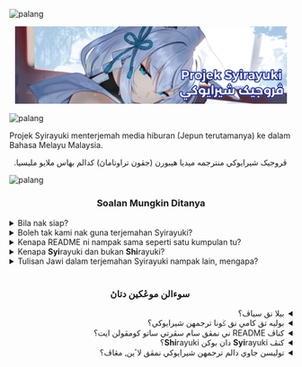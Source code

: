 <img src="https://user-images.githubusercontent.com/34799053/179371652-aba342b2-5559-44b2-af8f-2f1059a2b811.png" width="auto" alt="palang"></img>

<p style="text-align: center; margin: 10px;">
    <img src="https://github.com/projeksyirayuki/.github/blob/main/profile/readme-msv2%20-%20Optimized.png" width="auto" alt="Gmbr"></img>
</p>

<img src="https://user-images.githubusercontent.com/34799053/179371652-aba342b2-5559-44b2-af8f-2f1059a2b811.png" width="auto" alt="palang"></img>

Projek Syirayuki menterjemah media hiburan (Jepun terutamanya) ke dalam Bahasa Melayu Malaysia.
&nbsp;

‮ڤروجيک شيرايوکي منترجمه ميديا هيبورن (جڤون تراوتاماڽ) کدالم بهاس ملايو مليسيا.
&nbsp;

<!--### // English
Projek Syirayuki translates media (mainly Japanese) into Malay Malaysia.-->

<img src="https://user-images.githubusercontent.com/34799053/179371652-aba342b2-5559-44b2-af8f-2f1059a2b811.png" width="auto" alt="palang"></img>

<h3 lang="ms-Latn" align="center"> Soalan Mungkin Ditanya</h3>

<details lang="ms-Latn"><summary>Bila nak siap?</summary>
<ul>
    <li>
        Siap bila ada kesempatan.
    </li>
</ul>
</details>
<details lang="ms-Latn"><summary>Boleh tak kami nak guna terjemahan Syirayuki?</summary>
<ul>
    <li>
        Tiada masalah, buatlah apa sahaja dengannya dengan syarat ia tidak dijual semula. (Benda percuma mestilah kekal percuma)
</ul>
</details>
<details lang="ms-Latn"><summary>Kenapa README ni nampak sama seperti satu kumpulan tu?</summary>
<ul>
    <li>
        Sebab mereka Supa Aidoru no egao yori mo ano hachigatsu mo gogo yori mo hiyaku go syerusyius to yori hikaru kimi e.
</ul>
</details>
<details lang="ms-Latn"><summary>Kenapa <b>Syi</b>rayuki dan bukan <b>Shi</b>rayuki?</summary>
<ul>
    <li>
        Tiada gugusan <b>sh</b> di dalam kaedah Rumi bahasa Melayu Malaysia terkini. Hanya <b>sy</b>.
</ul>
</details>
<details lang="ms-Latn"><summary>Tulisan Jawi dalam terjemahan Syirayuki nampak lain, mengapa?</summary>
<ul>
    <li>
        Syirayuki akan menggunakan kaedah <a href="https://ms.wikipedia.org/wiki/Ejaan_Jawi_yang_Disempurnakan">Ejaan Jawi Yang Disempurnakan (EJYD)</a> yang juga dikenali dengan Jawi Dewan, dengan semampunya. Tetapi ada beberapa kemas kini terbaru pada EJYD yang dirasakan bersalahan, maka ejaan Syirayuki akan dibuat penyimpangan.

Antara gaya penjawian Syirayuki:
 <ul>
    <li>Mengekalkan Hamzah Tiga Suku <code>U+0674</code></li>
    <li>Menggunakan calit V <code>U+065A</code> sebagai pembeza</li>
    <li>Tanda pepet menggunakan fathah beralun <code>U+08E4</code>/maddah <code>U+0653</code></li>
</ul>
<br>Adapun penggunaan tanda baca dalam Jawi, akan diguna bila perlu sahaja. Adalah kerana bagi mengelakkan kekeliruan memandangkan jawi bukanlah tulisan yang terbaik dalam membezakan huruf saksi (vokal), lagi-lagi kata nama khas atau ejaan asing yang memerlukan perbezaan padanya.
</details>
<br>
<h3 lang="ms-Arab" dir="rtl" align="center">⁧ سو‌ءالن موڠکين دتاڽ⁩</h3>

<details lang="ms-Arab" dir="rtl"><summary>⁧بيلا نق سياڤ؟⁩</summary>
<ul>
    <li>
        ‮سياڤ بيلا اد کسمڤتن.
    </li>
</ul>
</details>
<details lang="ms-Arab" dir="rtl"><summary>بوليه تق کامي نق ݢونا ترجمهن شيرايوکي؟</summary>
<ul>
    <li>
        ‮تياد مسئله⹁ بواتله اڤ سهاج دڠنڽ دڠن شرط اي تيدق دجوال سمولا. (بندا ڤرچوما مستيله ککل ڤرچوما)
</ul>
</details>
<details lang="ms-Arab" dir="rtl">
    <summary>⁧کناڤ README ني نمڤق سام سڤرتي ساتو کومڤولن ايت؟⁩</summary>
<ul>
    <li>
        ‮سبب مريک سوڤا اءيدوٚرو نوٚ ايٚݢاءوٚ يوٚري موٚ انوٚ هاچيݢاتسو موٚ ݢوٚݢوٚ يوٚري موٚ هياکو ݢوٚ شيٚروسيوس توٚ يوٚري هيکارو کيمي حيٚ.
</ul>
</details>
<details lang="ms-Arab" dir="rtl"><summary>کنڤ <b>Syi</b>rayuki دان بوکن <b>Shi</b>rayuki؟</summary>
<ul>
    <li>
        تياد ݢوݢوسن <b>sh</b> ددالم قاعده رومي بهاس ملايو مليسيا ترکيني. هاڽ <b>sy</b>.
</ul>
</details>
<details lang="ms-Arab" dir="rtl"><summary>توليسن جاوي دالم ترجمهن شيرايوکي نمڤق لاٴين⹁ مڠاڤ؟</summary>
<ul>
    <li>
        شيرايوکي اکن مڠݢوناکن قاعده <a href="https://ms.wikipedia.org/wiki/Ejaan_Jawi_yang_Disempurnakan">ايجاٴن جاوي يڠ دسمڤورناکن (ا.ج.ي.د.)</a> يڠ جوݢ دکنلي دڠن جاوي ديوان⹁ دڠن سممڤوڽ. تتاڤي اد ببراڤ کمس کيني تربارو ڤد ا.ج.ي.د. يڠ دراساکن برسالهن⹁ مک ايجاٴن شيرايوکي اکن دبوات ڤڽيمڤڠن.

انتارا ݢاي ڤنجاوين شيرايوکي:
 <ul>
    <li>مڠکلکن همزة تيݢ سوکو <code>U+0674</code></li>
    <li>مڠݢوناکن چاليت V <code>U+065A</code> سباݢاي ڤمبيذا</li>
    <li>تندا ڤڤت مڠݢوناکن فتحة برالون <code>U+08E4</code>/مدَّة <code>U+0653</code></li>
</ul>
<br>

اداڤون ڤڠݢوناٴن تندا باچ دالم جاوي⹁ اکن دݢونا بيلا ڤرلو سهاج. اداله کران باݢي مڠيلقکن ککليروان ممندڠکن جاوي بوکنله توليسن يڠ ترباٴيق دالم ممبيذاکن حروف سقسي (ۏوکل)⹁ لاݢي٢ کات نام خاس اتاو ايجاٴن اسيڠ يڠ ممرلوکن ڤربيذاٴن ڤاداڽ.
</details>

